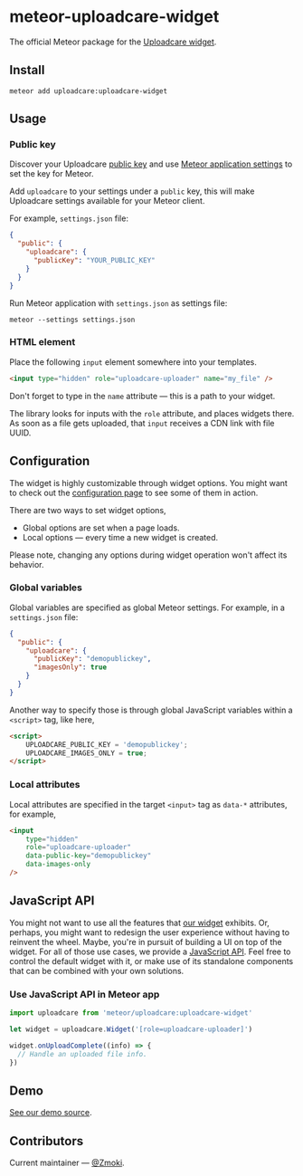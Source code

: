 # meteor-uploadcare-widget
The official Meteor package for the
[Uploadcare widget](https://uploadcare.com/documentation/widget/).

## Install

```
meteor add uploadcare:uploadcare-widget
```

## Usage

### Public key

Discover your Uploadcare
[public key](https://uploadcare.com/documentation/keys/)
and use [Meteor application settings](https://guide.meteor.com/deployment.html#environment)
to set the key for Meteor.

Add `uploadcare` to your settings under a
`public` key, this will make Uploadcare settings
available for your Meteor client.

For example, `settings.json` file:

```json
{
  "public": {
    "uploadcare": {
      "publicKey": "YOUR_PUBLIC_KEY"
    }
  }
}
```

Run Meteor application with `settings.json`
as settings file:

```
meteor --settings settings.json
```

### HTML element

Place the following `input` element somewhere
into your templates.

```html
<input type="hidden" role="uploadcare-uploader" name="my_file" />
```

Don't forget to type in the `name` attribute —
this is a path to your widget.

The library looks for inputs with the `role` attribute,
and places widgets there. 
As soon as a file gets uploaded, that `input` receives
a CDN link with file UUID.


## Configuration

The widget is highly customizable through widget options.
You might want to check out the 
[configuration page](https://uploadcare.com/widget/configure/)
to see some of them in action.

There are two ways to set widget options,

* Global options are set when a page loads.
* Local options — every time a new widget is created.

Please note, changing any options during widget operation
won't affect its behavior.

### Global variables

Global variables are specified as
global Meteor settings. For example, in a `settings.json` file:

```json
{
  "public": {
    "uploadcare": {
      "publicKey": "demopublickey",
      "imagesOnly": true
    }
  }
}
```

Another way to specify those is through
global JavaScript variables within a `<script>` tag, like here,

```html
<script>
    UPLOADCARE_PUBLIC_KEY = 'demopublickey';
    UPLOADCARE_IMAGES_ONLY = true;
</script>
```

### Local attributes

Local attributes are specified in
the target `<input>` tag as `data-*` attributes, for example,

```html
<input
    type="hidden"
    role="uploadcare-uploader"
    data-public-key="demopublickey"
    data-images-only
/>
```

## JavaScript API

You might not want to use all the features that
[our widget](https://uploadcare.com/documentation/widget/) exhibits.
Or, perhaps, you might want to redesign the user experience
without having to reinvent the wheel.
Maybe, you're in pursuit of building a UI on top of the widget.
For all of those use cases, we provide a 
[JavaScript API](https://uploadcare.com/documentation/javascript_api/).
Feel free to control the default widget with it,
or make use of its standalone components that
can be combined with your own solutions.

### Use JavaScript API in Meteor app

```javascript
import uploadcare from 'meteor/uploadcare:uploadcare-widget'
```

```javascript
let widget = uploadcare.Widget('[role=uploadcare-uploader]')

widget.onUploadComplete((info) => {
  // Handle an uploaded file info.
})
```

## Demo

[See our demo source](https://github.com/uploadcare/meteor-uploadcare-widget-demo).

## Contributors

Current maintainer — [@Zmoki](https://github.com/Zmoki).


